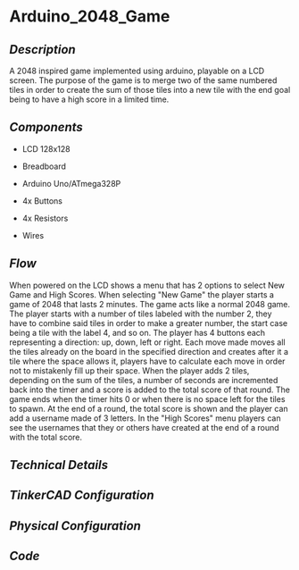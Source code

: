 # Arduino_2048_Game

 ## _Description_

A 2048 inspired game implemented using arduino, playable on a LCD screen. The purpose of the game is to merge two of the same numbered tiles in order to create the sum of those tiles into a new tile with the end goal being to have a high score in a limited time.

 ## _Components_

- LCD 128x128

- Breadboard

- Arduino Uno/ATmega328P

- 4x Buttons

- 4x Resistors

- Wires

 ## _Flow_

When powered on the LCD shows a menu that has 2 options to select New Game and High Scores.
When selecting "New Game" the player starts a game of 2048 that lasts 2 minutes. 
The game acts like a normal 2048 game. 
The player starts with a number of tiles labeled with the number 2, they have to combine said tiles in order to make a greater number, the start case being a tile with the label 4, and so on. The player has 4 buttons each representing a direction: up, down, left or right. Each move made moves all the tiles already on the board in the specified direction and creates after it a tile where the space allows it, players have to calculate each move in order not to mistakenly fill up their space.
When the player adds 2 tiles, depending on the sum of the tiles, a number of seconds are incremented back into the timer and a score is added to the total score of that round. 
The game ends when the timer hits 0 or when there is no space left for the tiles to spawn. 
At the end of a round, the total score is shown and the player can add a username made of 3 letters. In the "High Scores" menu players can see the usernames that they or others have created at the end of a round with the total score.

## _Technical Details_

## _TinkerCAD Configuration_

## _Physical Configuration_

## _Code_



